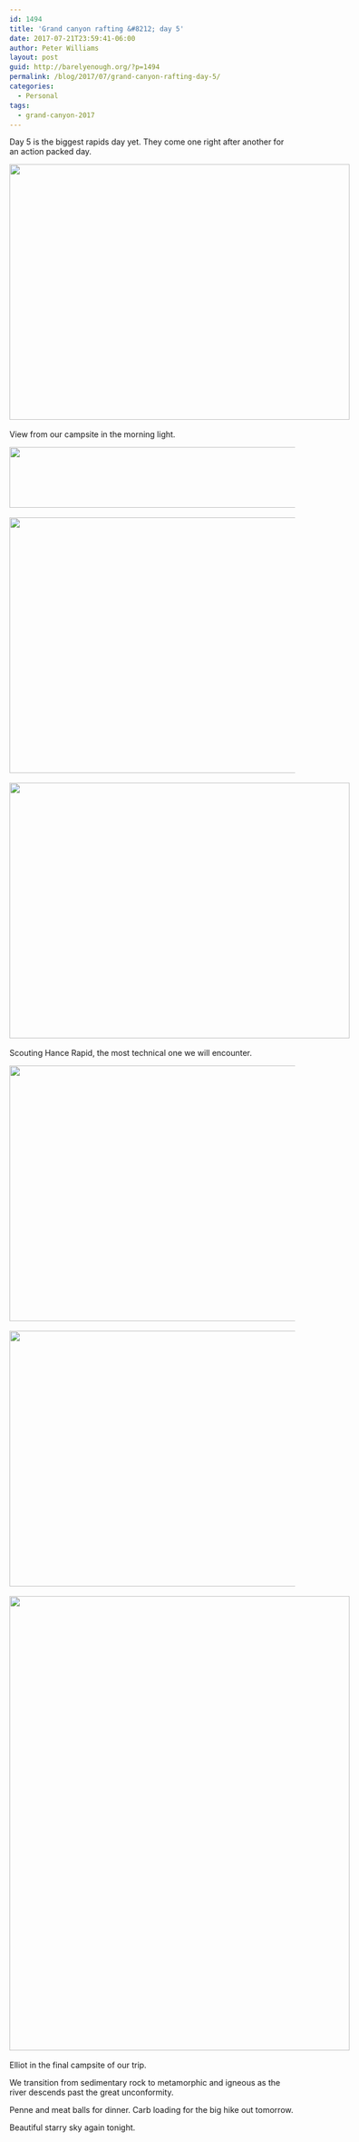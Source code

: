 ```yaml
---
id: 1494
title: 'Grand canyon rafting &#8212; day 5'
date: 2017-07-21T23:59:41-06:00
author: Peter Williams
layout: post
guid: http://barelyenough.org/?p=1494
permalink: /blog/2017/07/grand-canyon-rafting-day-5/
categories:
  - Personal
tags:
  - grand-canyon-2017
---
```

Day 5 is the biggest rapids day yet. They come one right after another for an action packed day.

<div id="attachment_1495" style="width: 610px" class="wp-caption alignnone">
  <a href="/wp-content/uploads/2017/07/P1000214.jpg"><img aria-describedby="caption-attachment-1495" loading="lazy" class="wp-image-1495 size-large" src="/wp-content/uploads/2017/07/P1000214-600x450.jpg" alt="" width="600" height="450" srcset="https://barelyenough.org/wordpress/wp-content/uploads/2017/07/P1000214-600x450.jpg 600w, https://barelyenough.org/wordpress/wp-content/uploads/2017/07/P1000214-150x113.jpg 150w, https://barelyenough.org/wordpress/wp-content/uploads/2017/07/P1000214-300x225.jpg 300w, https://barelyenough.org/wordpress/wp-content/uploads/2017/07/P1000214-768x576.jpg 768w, https://barelyenough.org/wordpress/wp-content/uploads/2017/07/P1000214-700x525.jpg 700w" sizes="(max-width: 600px) 100vw, 600px" /></a>

  <p id="caption-attachment-1495" class="wp-caption-text">
    View from our campsite in the morning light.
  </p>
</div>

[<img loading="lazy" class="alignnone size-large wp-image-1496" src="/wp-content/uploads/2017/07/P1000215-600x107.jpg" alt="" width="600" height="107" srcset="https://barelyenough.org/wordpress/wp-content/uploads/2017/07/P1000215-600x107.jpg 600w, https://barelyenough.org/wordpress/wp-content/uploads/2017/07/P1000215-150x27.jpg 150w, https://barelyenough.org/wordpress/wp-content/uploads/2017/07/P1000215-300x53.jpg 300w, https://barelyenough.org/wordpress/wp-content/uploads/2017/07/P1000215-768x136.jpg 768w, https://barelyenough.org/wordpress/wp-content/uploads/2017/07/P1000215-700x124.jpg 700w" sizes="(max-width: 600px) 100vw, 600px" />](/wp-content/uploads/2017/07/P1000215.jpg)

[<img loading="lazy" class="alignnone size-large wp-image-1497" src="/wp-content/uploads/2017/07/P1000216-600x450.jpg" alt="" width="600" height="450" srcset="https://barelyenough.org/wordpress/wp-content/uploads/2017/07/P1000216-600x450.jpg 600w, https://barelyenough.org/wordpress/wp-content/uploads/2017/07/P1000216-150x113.jpg 150w, https://barelyenough.org/wordpress/wp-content/uploads/2017/07/P1000216-300x225.jpg 300w, https://barelyenough.org/wordpress/wp-content/uploads/2017/07/P1000216-768x576.jpg 768w, https://barelyenough.org/wordpress/wp-content/uploads/2017/07/P1000216-700x525.jpg 700w" sizes="(max-width: 600px) 100vw, 600px" />](/wp-content/uploads/2017/07/P1000216.jpg)

<div id="attachment_1498" style="width: 610px" class="wp-caption alignnone">
  <a href="/wp-content/uploads/2017/07/P1000224.jpg"><img aria-describedby="caption-attachment-1498" loading="lazy" class="wp-image-1498 size-large" src="/wp-content/uploads/2017/07/P1000224-600x450.jpg" alt="" width="600" height="450" srcset="https://barelyenough.org/wordpress/wp-content/uploads/2017/07/P1000224-600x450.jpg 600w, https://barelyenough.org/wordpress/wp-content/uploads/2017/07/P1000224-150x113.jpg 150w, https://barelyenough.org/wordpress/wp-content/uploads/2017/07/P1000224-300x225.jpg 300w, https://barelyenough.org/wordpress/wp-content/uploads/2017/07/P1000224-768x576.jpg 768w, https://barelyenough.org/wordpress/wp-content/uploads/2017/07/P1000224-700x525.jpg 700w" sizes="(max-width: 600px) 100vw, 600px" /></a>

  <p id="caption-attachment-1498" class="wp-caption-text">
    Scouting Hance Rapid, the most technical one we will encounter.
  </p>
</div>

[<img loading="lazy" class="alignnone size-large wp-image-1499" src="/wp-content/uploads/2017/07/P1000229-600x450.jpg" alt="" width="600" height="450" srcset="https://barelyenough.org/wordpress/wp-content/uploads/2017/07/P1000229-600x450.jpg 600w, https://barelyenough.org/wordpress/wp-content/uploads/2017/07/P1000229-150x113.jpg 150w, https://barelyenough.org/wordpress/wp-content/uploads/2017/07/P1000229-300x225.jpg 300w, https://barelyenough.org/wordpress/wp-content/uploads/2017/07/P1000229-768x576.jpg 768w, https://barelyenough.org/wordpress/wp-content/uploads/2017/07/P1000229-700x525.jpg 700w" sizes="(max-width: 600px) 100vw, 600px" />](/wp-content/uploads/2017/07/P1000229.jpg)

[<img loading="lazy" class="alignnone size-large wp-image-1500" src="/wp-content/uploads/2017/07/P1000243-600x450.jpg" alt="" width="600" height="450" srcset="https://barelyenough.org/wordpress/wp-content/uploads/2017/07/P1000243-600x450.jpg 600w, https://barelyenough.org/wordpress/wp-content/uploads/2017/07/P1000243-150x113.jpg 150w, https://barelyenough.org/wordpress/wp-content/uploads/2017/07/P1000243-300x225.jpg 300w, https://barelyenough.org/wordpress/wp-content/uploads/2017/07/P1000243-768x576.jpg 768w, https://barelyenough.org/wordpress/wp-content/uploads/2017/07/P1000243-700x525.jpg 700w" sizes="(max-width: 600px) 100vw, 600px" />](/wp-content/uploads/2017/07/P1000243.jpg)

<div id="attachment_1501" style="width: 610px" class="wp-caption alignnone">
  <a href="/wp-content/uploads/2017/07/P1000244.jpg"><img aria-describedby="caption-attachment-1501" loading="lazy" class="wp-image-1501 size-large" src="/wp-content/uploads/2017/07/P1000244-600x800.jpg" alt="" width="600" height="800" srcset="https://barelyenough.org/wordpress/wp-content/uploads/2017/07/P1000244-600x800.jpg 600w, https://barelyenough.org/wordpress/wp-content/uploads/2017/07/P1000244-113x150.jpg 113w, https://barelyenough.org/wordpress/wp-content/uploads/2017/07/P1000244-225x300.jpg 225w, https://barelyenough.org/wordpress/wp-content/uploads/2017/07/P1000244-768x1024.jpg 768w, https://barelyenough.org/wordpress/wp-content/uploads/2017/07/P1000244-700x933.jpg 700w" sizes="(max-width: 600px) 100vw, 600px" /></a>

  <p id="caption-attachment-1501" class="wp-caption-text">
    Elliot in the final campsite of our trip.
  </p>
</div>

We transition from sedimentary rock to metamorphic and igneous as the river descends past the great unconformity.

Penne and meat balls for dinner. Carb loading for the big hike out tomorrow.

Beautiful starry sky again tonight.
